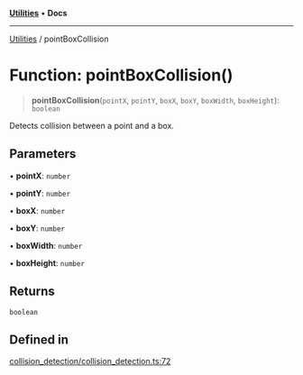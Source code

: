 [**Utilities**](../README.md) • **Docs**

***

[Utilities](../README.md) / pointBoxCollision

# Function: pointBoxCollision()

> **pointBoxCollision**(`pointX`, `pointY`, `boxX`, `boxY`, `boxWidth`, `boxHeight`): `boolean`

Detects collision between a point and a box.

## Parameters

• **pointX**: `number`

• **pointY**: `number`

• **boxX**: `number`

• **boxY**: `number`

• **boxWidth**: `number`

• **boxHeight**: `number`

## Returns

`boolean`

## Defined in

[collision\_detection/collision\_detection.ts:72](https://github.com/noobiept/utilities/blob/18352a8077ed8c48acd60199e66f10ece023322d/source/collision_detection/collision_detection.ts#L72)
